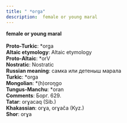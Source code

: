 ```yaml
---
title: " *orga"
description:  female or young maral
---
```

<p data-pagefind-weight="0.5">
<strong> female or young maral</strong><br><br>
<strong>Proto-Turkic</strong>:  *orga<br>
<strong>Altaic etymology</strong>:  Altaic etymology<br>
<strong> Proto-Altaic</strong>:  *orV<br>
<strong>Nostratic</strong>:  Nostratic<br>
<strong>Russian meaning</strong>:  самка или детеныш марала<br>
<strong>Turkic</strong>:  *orga<br>
<strong>Mongolian</strong>:  *(h)oroŋgo<br>
<strong>Tungus-Manchu</strong>:  *oran<br>
<strong>Comments</strong>:  Борг. 629.<br>
<strong>Tatar</strong>:  orɣacaq (Sib.)<br>
<strong>Khakassian</strong>:  orɣa, orɣača (Kyz.)<br>
<strong>Shor</strong>:  orɣa<br>

</p>
